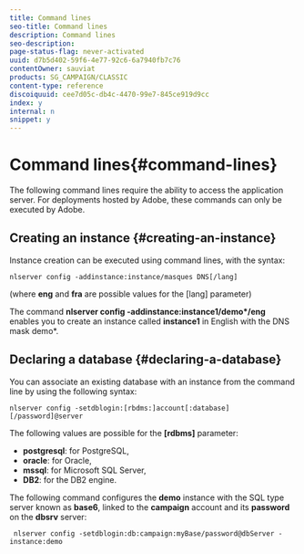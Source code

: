 ```yaml
---
title: Command lines
seo-title: Command lines
description: Command lines
seo-description: 
page-status-flag: never-activated
uuid: d7b5d402-59f6-4e77-92c6-6a7940fb7c76
contentOwner: sauviat
products: SG_CAMPAIGN/CLASSIC
content-type: reference
discoiquuid: cee7d05c-db4c-4470-99e7-845ce919d9cc
index: y
internal: n
snippet: y
---
```


# Command lines{#command-lines}

The following command lines require the ability to access the application server. For deployments hosted by Adobe, these commands can only be executed by Adobe.

## Creating an instance {#creating-an-instance}

Instance creation can be executed using command lines, with the syntax:

```
nlserver config -addinstance:instance/masques DNS[/lang]
```

(where **eng** and **fra** are possible values for the [lang] parameter)

The command **nlserver config -addinstance:instance1/demo&#42;/eng** enables you to create an instance called **instance1** in English with the DNS mask demo&#42;.

## Declaring a database {#declaring-a-database}

You can associate an existing database with an instance from the command line by using the following syntax:

```
nlserver config -setdblogin:[rbdms:]account[:database][/password]@server
```

The following values are possible for the **[rdbms]** parameter:

* **postgresql**: for PostgreSQL,
* **oracle**: for Oracle,
* **mssql**: for Microsoft SQL Server,
* **DB2**: for the DB2 engine.

The following command configures the **demo** instance with the SQL type server known as **base6**, linked to the **campaign** account and its **password** on the **dbsrv** server:

```
 nlserver config -setdblogin:db:campaign:myBase/password@dbServer -instance:demo
```

